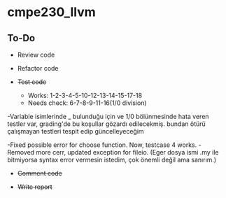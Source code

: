 # cmpe230_llvm

## To-Do


- Review code

- Refactor code

- ~~Test code~~   
    - Works: 1-2-3-4-5-10-12-13-14-15-17-18
    - Needs check: 6-7-8-9-11-16(1/0 division)

-Variable isimlerinde _ bulunduğu için ve 1/0 bölünmesinde hata veren testler var, grading'de bu koşullar gözardı edilecekmiş. bundan ötürü çalışmayan testleri tespit edip güncelleyeceğim

-Fixed possible error for choose function. Now, testcase 4 works.
-Removed more cerr, updated exception for fileio. (Eger dosya ismi .my ile bitmiyorsa syntax error vermesin istedim, çok önemli değil ama sanırım.)

- ~~Comment code~~

- ~~Write report~~




